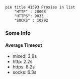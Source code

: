 
```mermaid
pie title 41593 Proxies in list
    "HTTP" : 28008
    "HTTPS": 9833
    "SOCKS" : 10292
```

### Some Info
#### Average Timeout

- mixed: 3.9s
- http: 2.2s
- https: 8.2s
- socks: 6.3s